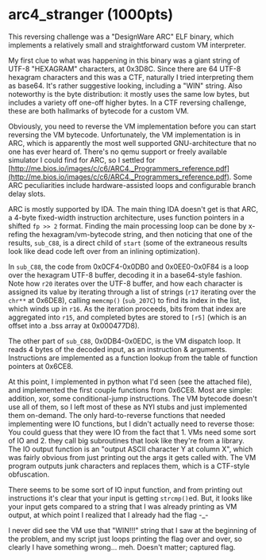 # arc4_stranger (1000pts)

This reversing challenge was a "DesignWare ARC" ELF binary, which implements a relatively
small and straightforward custom VM interpreter.

My first clue to what was happening in this binary was a giant string of UTF-8 "HEXAGRAM" characters,
at 0x3D8C. Since there are 64 UTF-8 hexagram characters and this was a CTF, naturally I tried interpreting
them as base64. It's rather suggestive looking, including a "WIN" string. Also noteworthy is the byte
distribution: it mostly uses the same low bytes, but includes a variety off one-off higher bytes.
In a CTF reversing challenge, these are both hallmarks of bytecode for a custom VM.

Obviously, you need to reverse the VM implementation before you can start reversing the VM bytecode.
Unfortunately, the VM implementation is in ARC, which is apparently the most well supported GNU-architecture
that no one has ever heard of. There's no qemu support or freely available simulator I could find for ARC,
so I settled for [http://me.bios.io/images/c/c6/ARC4._Programmers_reference.pdf](http://me.bios.io/images/c/c6/ARC4._Programmers_reference.pdf).
Some ARC peculiarities include hardware-assisted loops and configurable branch delay slots.

ARC is mostly supported by IDA. The main thing IDA doesn't get is that ARC, a 4-byte fixed-width instruction
architecture, uses function pointers in a shifted `fp >> 2` format. Finding the main processing loop can be
done by x-refing the hexagram/vm-bytecode string, and then noticing that one of the results, `sub_C88`, is a
direct child of `start` (some of the extraneous results look like dead code left over from an inlining optimization).

In `sub_C88`, the code from 0x0CF4-0x0DB0 and 0x0EE0-0x0F84 is a loop over the hexagram UTF-8 buffer,
decoding it in a base64-style fashion. Note how `r20` iterates over the UTF-8 buffer, and how each
character is assigned its value by iterating through a list of strings (`r17` iterating over the `chr**`
at 0x6DE8), calling `memcmp()` (`sub_207C`) to find its index in the list, which winds up in `r16`. As the
iteration proceeds, bits from that index are aggregated into `r15`, and completed bytes are stored to `[r5]`
(which is an offset into a .bss array at 0x000477D8).

The other part of `sub_C88`, 0x0DB4-0x0EDC, is the VM dispatch loop. It reads 4 bytes of the decoded input,
as an instruction & arguments. Instructions are implemented as a function lookup from the table of function
pointers at 0x6CE8.

At this point, I implemented in python what I'd seen (see the attached file), and implemented the first couple
functions from 0x6CE8. Most are simple: addition, xor, some conditional-jump instructions. The VM bytecode
doesn't use all of them, so I left most of these as NYI stubs and just implemented them on-demand. The only
hard-to-reverse functions that needed implementing were IO functions, but I didn't actually need to reverse those:
You could guess that they were IO from the fact that 1. VMs need some sort of IO and 2. they call big subroutines
that look like they're from a library. The IO output function is an "output ASCII character Y at column X",
which was fairly obvious from just printing out the args it gets called with. The VM program outputs junk
characters and replaces them, which is a CTF-style obfuscation.

There seems to be some sort of IO input function, and from printing out instructions it's clear that your input
is getting `strcmp()`ed. But, it looks like your input gets compared to a string that I was already printing as
VM output, at which point I realized that I already had the flag -_-

I never did see the VM use that "WIN!!!" string that I saw at the beginning of the problem, and my script just
loops printing the flag over and over, so clearly I have something wrong... meh. Doesn't matter; captured flag.

